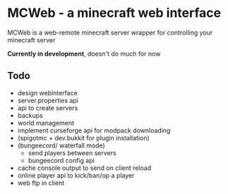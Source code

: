 # MCWeb - a minecraft web interface

MCWeb is a web-remote minecraft server wrapper for controlling your minecraft server  

**Currently in development**, doesn't do much for now

## Todo

* design webinterface
* server.properties api
* api to create servers
* backups
* world management
* implement curseforge api for modpack downloading
* (spigotmc + dev.bukkit for plugin installation)
* (bungeecord/ waterfall mode)
  * send players between servers
  * bungeecord config api
* cache console output to send on client reload
* online player api to kick/ban/op a player
* web ftp in client
